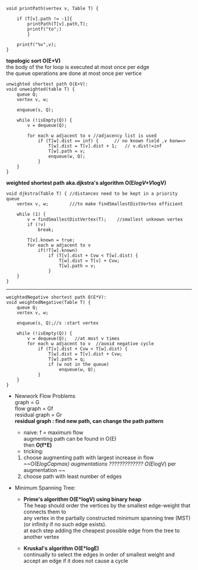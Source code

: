 ```
void printPath(vertex v, Table T) {

	if (T[v].path != -1]{
		printPath(T[v].path,T);
		printf("to";)
		}

	printf("%v",v); 
}
```


**topologic sort O(E+V)**  
the body of the for loop is executed at most once per edge   
the queue operations are done at most once per vertice

```
unwighted shortest path O(E+V):
void unweighted(table T) {
	queue Q;
	vertex v, w;

	enqueue(s, Q);

	while (!isEmpty(Q)) {
		v = dequeue(Q);

		for each w adjacent to v //adjacency list is used
			if (T[w].dist == inf) {      // no known field ,v konw=>
				T[w].dist = T[v].dist + 1;   // v.dist!=inf				
				T[w].path = v;
				enqueue(w, Q);
			}
	}
}
```

**weighted shortest path aka.djkstra's algorithm  O(E*logV+V*logV)**

```
void djkstra(Table T) { //distances need to be kept in a priority queue 
	vertex v, w;        ///to make findSmallestDistVertex efficient

	while (1) {
		v = findSmallestDistVertex(T);    //smallest unknown vertex
		if (!v)
			break;

		T[v].known = true;
		for each w adjacent to v
			if(!T[w].known)
				if (T[v].dist + Cvw < T[w].dist) {
					T[w].dist = T[v] + Cvw;
					T[w].path = v;
				}
	}
}
```
---
```
weightedNegative shortest path O(E*V):
void weightedNegative(Table T) {
	queue Q;
	vertex v, w;

	enqueue(s, Q);//s :start vertex

	while (!isEmpty(Q)) {
		v = dequeue(Q);   //at most v times 
		for each w adjacent to v  //avoid negative cycle
			if (T[v].dist + Cvw < T[w].dist) {
				T[w].dist = T[v].dist + Cvw;
				T[w].path = q;
				if (w not in the queue)
					enqueue(w, Q);
			}
	}
}
```

- Newwork Flow Problems  
graph = G   
flow graph = Gf  
residual graph = Gr  
**residual graph : find new path, can change the path pattern** 
    - naive: 
    f = maximum flow   
     augmenting path can be found in O(E)   
     then **O(f*E)** 
    - tricking: 
	1. choose augmenting path with largest increase in flow  
	~~O(E*logCapmax) augmentations ?????????????  O(E*logV) per augmentation ~~
	2. choose path with least number of edges


- Minimum Spanning Tree: 
    - **Prime's algorithm  O(E*logV) using binary heap**  
    The heap should order the vertices by the smallest edge-weight that connects them to  
    any vertex in the partially constructed minimum spanning tree (MST) (or infinity if no such edge exists).  
    at each step adding the cheapest possible edge from the tree to another vertex

    - **Kruskal's  algorithm  O(E*logE)**  
    continually to select the edges in order of smallest weight and accept an edge if it does not cause a cycle


